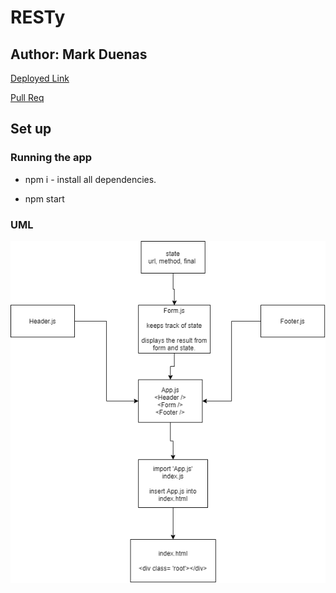 # RESTy

## Author: Mark Duenas

[Deployed Link](https://codesandbox.io/s/resty-zbtxq?file=/src/App.js)

[Pull Req](https://github.com/MarkDuenas/resty/pull/1)

## Set up

### Running the app

- npm i - install all dependencies.

- npm start

### UML

![UML](./resty.png)
